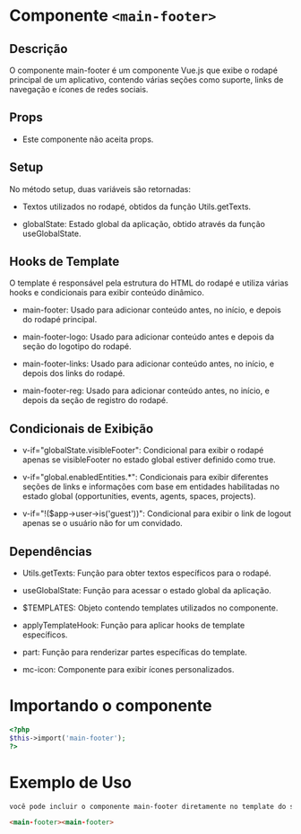 # Componente `<main-footer>`

## Descrição
O componente main-footer é um componente Vue.js que exibe o rodapé principal de um aplicativo, contendo várias seções como suporte, links de navegação e ícones de redes sociais.

## Props
- Este componente não aceita props.

## Setup
No método setup, duas variáveis são retornadas:

- Textos utilizados no rodapé, obtidos da função Utils.getTexts.

- globalState: Estado global da aplicação, obtido através da função useGlobalState.

## Hooks de Template
O template é responsável pela estrutura do HTML do rodapé e utiliza várias hooks e condicionais para exibir conteúdo dinâmico.

- main-footer: Usado para adicionar conteúdo antes, no início, e depois do rodapé principal.

- main-footer-logo: Usado para adicionar conteúdo antes e depois da seção do logotipo do rodapé.

- main-footer-links: Usado para adicionar conteúdo antes, no início, e depois dos links do rodapé.

- main-footer-reg: Usado para adicionar conteúdo antes, no início, e depois da seção de registro do rodapé.

## Condicionais de Exibição
- v-if="globalState.visibleFooter": Condicional para exibir o rodapé apenas se visibleFooter no estado global estiver definido como true.

- v-if="global.enabledEntities.*": Condicionais para exibir diferentes seções de links e informações com base em entidades habilitadas no estado global (opportunities, events, agents, spaces, projects).

- v-if="!($app->user->is('guest'))": Condicional para exibir o link de logout apenas se o usuário não for um convidado.

## Dependências
- Utils.getTexts: Função para obter textos específicos para o rodapé.

- useGlobalState: Função para acessar o estado global da aplicação.

- $TEMPLATES: Objeto contendo templates utilizados no componente.

- applyTemplateHook: Função para aplicar hooks de template específicos.

- part: Função para renderizar partes específicas do template.

- mc-icon: Componente para exibir ícones personalizados.

# Importando o componente
```PHP
<?php 
$this->import('main-footer');
?>
```
# Exemplo de Uso 
```HTML
você pode incluir o componente main-footer diretamente no template do seu aplicativo, onde deseja que ele seja renderizado.

<main-footer><main-footer>
```

